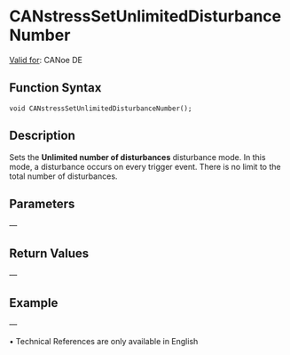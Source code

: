 # CANstressSetUnlimitedDisturbanceNumber

[Valid for](../../../Shared/FeatureAvailability.md): CANoe DE

## Function Syntax

```plaintext
void CANstressSetUnlimitedDisturbanceNumber();
```

## Description

Sets the **Unlimited number of disturbances** disturbance mode. In this mode, a disturbance occurs on every trigger event. There is no limit to the total number of disturbances.

## Parameters

—

## Return Values

—

## Example

—

•  Technical References are only available in English
